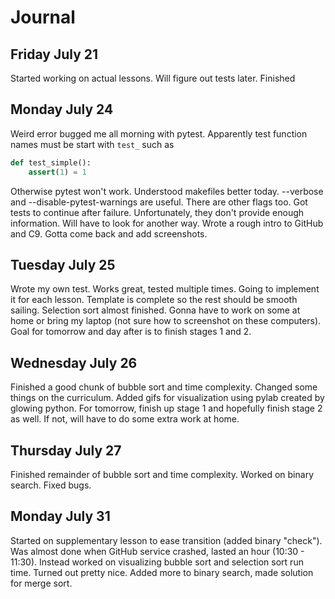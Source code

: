 # Journal

## Friday July 21
Started working on actual lessons. Will figure out tests later. Finished 

## Monday July 24
Weird error bugged me all morning with pytest. Apparently test function names must be start with ```test_``` such as 
``` python
def test_simple():
    assert(1) = 1
```
Otherwise pytest won't work. Understood makefiles better today. --verbose and --disable-pytest-warnings are useful. There are other flags too. Got tests to continue after failure. Unfortunately, they don't provide enough information. Will have to look for another way. Wrote a rough intro to GitHub and C9. Gotta come back and add screenshots.

## Tuesday July 25
Wrote my own test. Works great, tested multiple times. Going to implement it for each lesson. Template is complete so the rest should be smooth sailing. Selection sort almost finished. Gonna have to work on some at home or bring my laptop (not sure how to screenshot on these computers). Goal for tomorrow and day after is to finish stages 1 and 2.

## Wednesday July 26
Finished a good chunk of bubble sort and time complexity. Changed some things on the curriculum. Added gifs for visualization using pylab created by glowing python. For tomorrow, finish up stage 1 and hopefully finish stage 2 as well. If not, will have to do some extra work at home.

## Thursday July 27
Finished remainder of bubble sort and time complexity. Worked on binary search. Fixed bugs.

## Monday July 31
Started on supplementary lesson to ease transition (added binary "check"). Was almost done when GitHub service crashed, lasted an hour (10:30 - 11:30). Instead worked on visualizing bubble sort and selection sort run time. Turned out pretty nice. Added more to binary search, made solution for merge sort.
